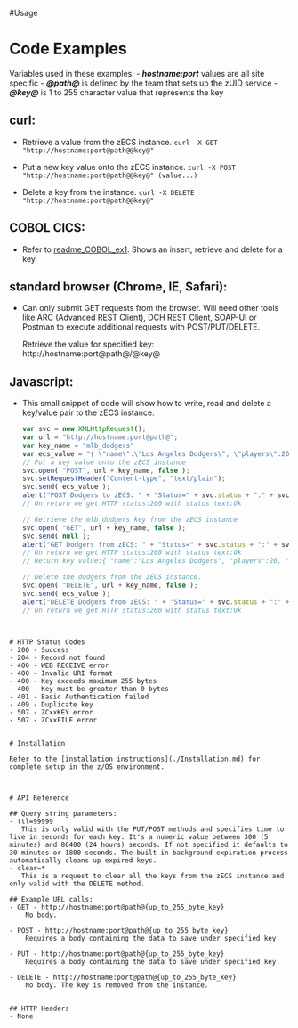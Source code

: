 #Usage

# Code Examples

Variables used in these examples:
	- **_hostname:port_** values are all site specific
	- **_@path@_** is defined by the team that sets up the zUID service
	- **_@key@_** is 1 to 255 character value that represents the key

## curl:
- Retrieve a value from the zECS instance.
```curl -X GET "http://hostname:port@path@@key@"```
	
- Put a new key value onto the zECS instance.
```curl -X POST "http://hostname:port@path@@key@" (value...)```
	
- Delete a key from the instance.
```curl -X DELETE "http://hostname:port@path@@key@"```
	
## COBOL CICS:
- Refer to [readme_COBOL_ex1](./readme_COBOL_ex1.md). Shows an insert, retrieve and delete for a key.
	
## standard browser (Chrome, IE, Safari):
- Can only submit GET requests from the browser. Will need other tools like ARC (Advanced REST Client), DCH REST Client, SOAP-UI or Postman to execute additional requests with POST/PUT/DELETE.
	
	Retrieve the value for specified key:
	http://hostname:port@path@/@key@
	
## Javascript:
- This small snippet of code will show how to write, read and delete a key/value pair to the zECS instance.
	
    ```javascript
	var svc = new XMLHttpRequest();
	var url = "http://hostname:port@path@";
	var key_name = "mlb_dodgers"
	var ecs_value = "{ \"name\":\"Los Angeles Dodgers\", \"players\":26, \"salaries\":248606156, \"won_world_series\" : true }";
	// Put a key value onto the zECS instance
	svc.open( "POST", url + key_name, false );
	svc.setRequestHeader("Content-type", "text/plain");
	svc.send( ecs_value );
	alert("POST Dodgers to zECS: " + "Status=" + svc.status + ":" + svc.statusText + "\nResponse=" + svc.responseText );
	// On return we get HTTP status:200 with status text:Ok
	
	// Retrieve the mlb_dodgers key from the zECS instance
	svc.open( "GET", url + key_name, false );
	svc.send( null );
	alert("GET Dodgers from zECS: " + "Status=" + svc.status + ":" + svc.statusText + "\nResponse=" + svc.responseText );
	// On return we get HTTP status:200 with status text:Ok
	// Return key value:{ "name":"Los Angeles Dodgers", "players":26, "salaries":248606156, "won_world_series" : true }
	
	// Delete the dodgers from the zECS instance.
	svc.open( "DELETE", url + key_name, false );
	svc.send( ecs_value );
	alert("DELETE Dodgers from zECS: " + "Status=" + svc.status + ":" + svc.statusText + "\nResponse=" + svc.responseText );
	// On return we get HTTP status:200 with status text:Ok
```


# HTTP Status Codes
- 200 - Success
- 204 - Record not found
- 400 - WEB RECEIVE error
- 400 - Invalid URI format
- 400 - Key exceeds maximum 255 bytes
- 400 - Key must be greater than 0 bytes
- 401 - Basic Authentication failed
- 409 - Duplicate key
- 507 - ZCxxKEY error
- 507 - ZCxxFILE error
    

# Installation

Refer to the [installation instructions](./Installation.md) for complete setup in the z/OS environment.



# API Reference

## Query string parameters:
- ttl=99999
   This is only valid with the PUT/POST methods and specifies time to live in seconds for each key. It's a numeric value between 300 (5 minutes) and 86400 (24 hours) seconds. If not specified it defaults to 30 minutes or 1800 seconds. The built-in background expiration process automatically cleans up expired keys. 
- clear=*
   This is a request to clear all the keys from the zECS instance and only valid with the DELETE method.

## Example URL calls:
- GET - http://hostname:port@path@{up_to_255_byte_key}
	No body.
	
- POST - http://hostname:port@path@{up_to_255_byte_key}
	Requires a body containing the data to save under specified key.
	
- PUT - http://hostname:port@path@{up_to_255_byte_key}
	Requires a body containing the data to save under specified key.

- DELETE - http://hostname:port@path@{up_to_255_byte_key}
	No body. The key is removed from the instance.

	
## HTTP Headers
- None
